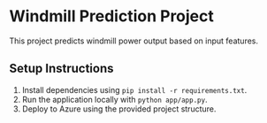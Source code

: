 # Windmill Prediction Project
This project predicts windmill power output based on input features.

## Setup Instructions
1. Install dependencies using `pip install -r requirements.txt`.
2. Run the application locally with `python app/app.py`.
3. Deploy to Azure using the provided project structure.
